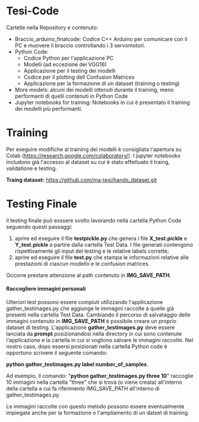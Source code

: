 # Tesi-Code
Cartelle nella Repository e contenuto:
- Braccio_arduino_finalcode:
  Codice C++ Arduino per comunicare con il PC e muovere il braccio controllando i 3 servomotori.
- Python Code:  
  - Codice Python per l'applicazione PC
  - Modelli (ad eccezione dei VGG16)
  - Applicazione per il testing dei modelli
  - Codice per il plotting dell Confusion Matrices
  - Applicazione per la formazione di un dataset (training o testing)
- More models:
  alcuni dei modelli ottenuti durante il training, meno performanti di quelli contenuti in Python Code
- Jupyter notebooks for training:
  Notebooks in cui è presentato il training dei modelli più performanti.


# Training
Per eseguire modifiche al training dei modelli è consigliata l'apertura su Colab (https://research.google.com/colaboratory/).
I jupyter notebooks includono già l'accesso al dataset su cui è stato effettuato il traing, validatione e testing.

**Traing dataset:** https://github.com/ma-tesi/hands_dataset.git
# Testing Finale
il testing finale può esssere svolto lavorando nella cartella Python Code seguendo questi passaggi:
1. aprire ed eseguire il file **testpickle.py** che genera i file **X_test.pickle** e **Y_test.pickle** a partire dalla cartella Test Data. I file generati contengono rispettivamente gli input del testing e le relative labels corrette;
2. aprire ed eseguire il file **test.py** che stampa le informazioni relative alle prestazioni di ciascun modello e le confusion matrices.

Occorre prestare attenzione al path contenuto in **IMG_SAVE_PATH**.

#### Raccogliere immagini personali
Ulteriori test possono essere compiuti utilizzando l'applicazione gather_testimages.py che aggiunge le immagini raccolte a quelle già presenti nella cartella Test Data.
Cambiando il percorso di salvataggio delle immagini contenuto in **IMG_SAVE_PATH** è possibile creare un proprio dataset di testing.
L'applicazione **gather_testimages.py** deve essere lanciata da **prompt** posizionandosi nella directory in cui sono contenute l'applicazione e la cartella in cui si vogliono salvare le immagini raccolte.
Nel nostro caso, dopo essersi posizionati nella cartella Python code è opportuno scrivere il seguente comando:

**python gather_testimages.py label number_of_samples**.

Ad esempio, il comando: "**python gather_testimages.py three 10**" raccoglie 10 immagini nella cartella "three" che si trova (o viene creata) all'interno della cartella a cui fa riferimento IMG_SAVE_PATH all'interno di gather_testimages.py.

Le immagini raccolte con questo metodo possono essere eventualmente impiegate anche per la formazione o l'ampliamento di un datset di training.
